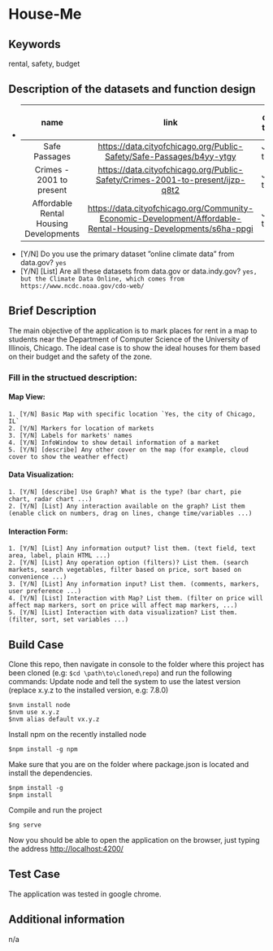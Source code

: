 House-Me
======

Keywords
------

rental, safety, budget

Description of the datasets and function design
------

 *  | name                                              | link                                                                                                            | data type  |data columns used|data amount|
    | :-----------------------------------------------: |:---------------------------------------------------------------------------------------------------------------:|:----------:|:---------------:|:---------:|
    | Safe Passages                                     | <https://data.cityofchicago.org/Public-Safety/Safe-Passages/b4yy-ytgy>                                          | Json table | TBD             |TBD        |
    | Crimes - 2001 to present                          | <https://data.cityofchicago.org/Public-Safety/Crimes-2001-to-present/ijzp-q8t2>                                 | Json table | TBD             |TBD        |
    | Affordable Rental Housing Developments            | <https://data.cityofchicago.org/Community-Economic-Development/Affordable-Rental-Housing-Developments/s6ha-ppgi>| Json table | TBD             |TBD        |
 * [Y/N] Do you use the primary dataset ”online climate data” from data.gov? `yes`
 * [Y/N] [List] Are all these datasets from data.gov or data.indy.gov? `yes, but the Climate Data Online, which comes from https://www.ncdc.noaa.gov/cdo-web/`

Brief Description
------

 The main objective of the application is to mark places for rent in a map to students near the Department of Computer Science of the University of Illinois, Chicago. The ideal case is to show the ideal houses for them based on their budget and the safety of the zone.

 ### Fill in the structued description:
 #### Map View:
	1. [Y/N] Basic Map with specific location `Yes, the city of Chicago, IL`
	2. [Y/N] Markers for location of markets
	3. [Y/N] Labels for markets' names
	4. [Y/N] InfoWindow to show detail information of a market
	5. [Y/N] [describe] Any other cover on the map (for example, cloud cover to show the weather effect)

 #### Data Visualization:
	1. [Y/N] [describe] Use Graph? What is the type? (bar chart, pie chart, radar chart ...)
	2. [Y/N] [List] Any interaction available on the graph? List them (enable click on numbers, drag on lines, change time/variables ...)
	
 #### Interaction Form:
	1. [Y/N] [List] Any information output? list them. (text field, text area, label, plain HTML ...)
	2. [Y/N] [List] Any operation option (filters)? List them. (search markets, search vegetables, filter based on price, sort based on convenience ...)
	3. [Y/N] [List] Any information input? List them. (comments, markers, user preference ...)
	4. [Y/N] [List] Interaction with Map? List them. (filter on price will affect map markers, sort on price will affect map markers, ...)
	5. [Y/N] [List] Interaction with data visualization? List them. (filter, sort, set variables ...)

Build Case
------

Clone this repo, then navigate in console to the folder where this project has been cloned (e.g: `$cd \path\to\cloned\repo`) and run the following commands:
Update node and tell the system to use the latest version (replace x.y.z to the installed version, e.g: 7.8.0)
```
$nvm install node
$nvm use x.y.z
$nvm alias default vx.y.z
```
Install npm on the recently installed node
```
$npm install -g npm
```
Make sure that you are on the folder where package.json is located and install the dependencies.
```
$npm install -g
$npm install
```
Compile and run the project
```
$ng serve
```
Now you should be able to open the application on the browser, just typing the address <http://localhost:4200/>

Test Case
------

The application was tested in google chrome.

Additional information
------

n/a